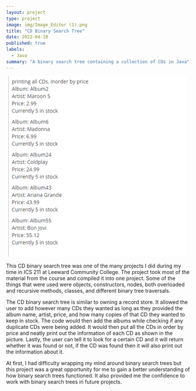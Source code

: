 ```yaml
---
layout: project
type: project
image: img/Image_Editor (1).png
title: "CD Binary Search Tree"
date: 2022-04-10
published: true
labels:
  - Java
summary: "A binary search tree containing a collection of CDs in Java"
---
```

<img class="img-fluid" src="../img/Cropped_Image.png">

This CD binary search tree was one of the many projects I did during my time in ICS 211 at Leeward Community College. The project took most of the material from the course and compiled it into one project. Some of the things that were used were objects, constructors, nodes, both overloaded and recursive methods, classes, and different binary tree traversals.

The CD binary search tree is similar to owning a record store. It allowed the user to add however many CDs they wanted as long as they provided the album name, artist, price, and how many copies of that CD they wanted to keep in stock. The code would then add the albums while checking if any duplicate CDs were being added. It would then put all the CDs in order by price and neatly print out the information of each CD as shown in the picture. Lastly, the user can tell it to look for a certain CD and it will return whether it was found or not, if the CD was found then it will also print out the information about it.

At first, I had difficulty wrapping my mind around binary search trees but this project was a great opportunity for me to gain a better understanding of how binary search trees functioned. It also provided me the confidence to work with binary search trees in future projects. 

